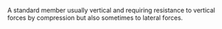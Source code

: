 A standard member usually vertical and requiring resistance to vertical forces by compression but also sometimes to lateral forces.